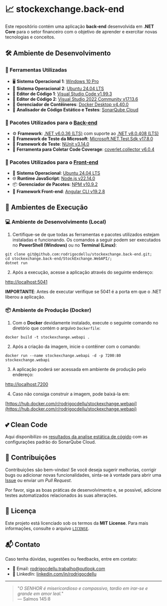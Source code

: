 # 📈 stockexchange.back-end

Este repositório contém uma aplicação **back-end** desenvolvida em **.NET Core** para o setor financeiro com o objetivo de aprender e exercitar novas tecnologias e conceitos.

## 🛠️ Ambiente de Desenvolvimento

### 🔧 Ferramentas Utilizadas

- 🖥 **Sistema Operacional 1**: [Windows 10 Pro](#)
- 🐧 **Sistema Operacional 2**: [Ubuntu 24.04 LTS](https://ubuntu.com/download/desktop)  
- 📝 **Editor de Código 1**: [Visual Studio Code v1.99.3](https://code.visualstudio.com/download)
- 📝 **Editor de Código 2**: [Visual Studio 2022 Community v17.13.6](https://visualstudio.microsoft.com/pt-br/downloads)  
- 🐳 **Gerenciador de Contêineres**: [Docker Desktop v4.40.0](https://www.docker.com/products/docker-desktop)
- 👀 **Analisador de Código Estático e Testes**: [SonarQube Cloud](https://sonarcloud.io)  

### 🔧 Pacotes Utilizados para o [Back-end](https://github.com/rodrigocdellu/stockexchange.back-end)

- ⚙️ **Framework**: [.NET v6.0.36 (LTS)](https://dotnet.microsoft.com/pt-br/download/dotnet/6.0) com suporte ao [.NET v8.0.408 (LTS)](https://dotnet.microsoft.com/pt-br/download/dotnet/8.0)  
- 🐞 **Framework de Teste da Microsoft**: [Microsoft.NET.Test.Sdk v17.8.0](https://www.nuget.org/packages/Microsoft.NET.Test.Sdk/17.8.0)  
- 🐞 **Framework de Teste**: [NUnit v3.14.0](https://www.nuget.org/packages/NUnit/3.14.0)  
- 🐞 **Ferramenta para Coletar Code Coverage**: [coverlet.collector v6.0.4](https://www.nuget.org/packages/coverlet.collector/6.0.4)  
  
### 🎨 Pacotes Utilizados para o [Front-end](https://github.com/rodrigocdellu/stockexchange.front-end)

- 🐧 **Sistema Operacional**: [Ubuntu 24.04 LTS](https://ubuntu.com/download/desktop)  
- 🌐 **Runtime JavaScript**: [Node.js v22.14.0](https://nodejs.org/pt)  
- 📦 **Gerenciador de Pacotes**: [NPM v10.9.2](https://www.npmjs.com/package/npm/v/10.9.2)  
- 🧰 **Framework Front-end**: [Angular CLI v19.2.8](https://github.com/angular/angular-cli)  

## 🚀 Ambientes de Execução

### 💻 Ambiente de Desenvolvimento (Local)

1. Certifique-se de que todas as ferramentas e pacotes utilizados estejam instaladas e funcionando. Os comandos a seguir podem ser executados no **PowerShell (Windows)** ou no **Terminal (Linux)**:

```
git clone git@github.com:rodrigocdellu/stockexchange.back-end.git;
cd stockexchange.back-end/StockExchange.WebAPI/;
dotnet run
```

2. Após a execução, acesse a aplicação através do seguinte endereço:

[http://localhost:5041](http://localhost:5041)

**IMPORTANTE**: Antes de executar verifique se 5041 é a porta em que o .NET liberou a aplicação.

### 📦 Ambiente de Produção (Docker)

1. Com o **Docker** devidamente instalado, execute o seguinte comando no diretório que contém o arquivo `Dockerfile`:

```
docker build -t stockexchange.webapi .
```

2. Após a criação da imagem, inicie o contêiner com o comando:

```
docker run --name stockexchange.webapi -d -p 7200:80 stockexchange.webapi
```

3. A aplicação poderá ser acessada em ambiente de produção pelo endereço:

[http://localhost:7200](http://localhost:7200)

4. Caso não consiga construir a imagem, pode baixá-la em:

[https://hub.docker.com/r/rodrigocdellu/stockexchange.webapi](https://hub.docker.com/r/rodrigocdellu/stockexchange.webapi)

## 💕 Clean Code

Aqui disponibilizo os [resultados da analise estática de cógido](https://sonarcloud.io/organizations/rodrigocdellu/projects) com as configurações padrão do SonarQube Cloud.

## 🤝 Contribuições

Contribuições são bem-vindas! Se você deseja sugerir melhorias, corrigir bugs ou adicionar novas funcionalidades, sinta-se à vontade para abrir uma [Issue](https://github.com/rodrigocdellu/stockexchange.back-end/issues) ou enviar um *Pull Request*.

Por favor, siga as boas práticas de desenvolvimento e, se possível, adicione testes automatizados relacionados às suas alterações.

## 📄 Licença

Este projeto está licenciado sob os termos da **MIT License**. Para mais informações, consulte o arquivo [`LICENSE`](./LICENSE.md).

## 📬 Contato

Caso tenha dúvidas, sugestões ou feedbacks, entre em contato:

- 📧 Email: [rodrigocdellu.trabalho@outlook.com](mailto:rodrigocdellu.trabalho@outlook.com)
- 💼 LinkedIn: [linkedin.com/in/rodrigocdellu](https://linkedin.com/in/rodrigocdellu)

---

> "_O SENHOR é misericordioso e compassivo, tardio em irar-se e grande em amor leal._"  
> — Salmos 145:8
